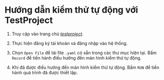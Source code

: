 # Hướng dẫn kiểm thử tự động với TestProject

1. Truy cập vào trang chủ [*testproject*][web].

2. Thực hiện đăng ký tài khoản và đăng nhập vào hệ thống.

3. Chọn ``Open File`` để tải file ``.yaml`` có sẵn trong các thư mục hiện tại. Bấm ``Record`` để tiến hành điều hướng đến màn hình kiểm thử tự động.

4. Khi đã được điều hướng đến màn hình kiểm thử tự động. Bấm ``RUN`` để tiến hành quá trình đã được thiết lập.

[web]: https://app.testproject.io/